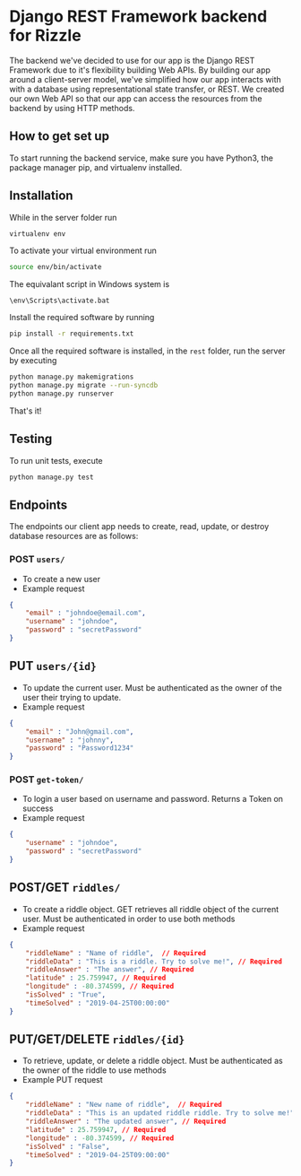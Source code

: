 # Django REST Framework backend for Rizzle

The backend we've decided to use for our app is the Django REST Framework due to it's flexibility building
Web APIs. By building our app around a client-server model, we've simplified how our app interacts with 
with a database using representational state transfer, or REST. We created our own Web API so that our
app can access the resources from the backend by using HTTP methods. 

## How to get set up

To start running the backend service, make sure you have Python3, the package manager pip, and virtualenv installed.

## Installation

While in the server folder run

```bash
virtualenv env
```

To activate your virtual environment run 

```bash
source env/bin/activate
```

The equivalant script in Windows system is

```
\env\Scripts\activate.bat
```

Install the required software by running 

```bash
pip install -r requirements.txt
```

Once all the required software is installed, in the `rest` folder, run the server by executing

```bash
python manage.py makemigrations
python manage.py migrate --run-syncdb
python manage.py runserver
```

That's it!

## Testing

To run unit tests, execute 

```bash
python manage.py test
```

## Endpoints

The endpoints our client app needs to create, read, update, or destroy database resources are as follows:

### POST `users/`
- To create a new user
- Example request

```json
{
    "email" : "johndoe@email.com",
    "username" : "johndoe",
    "password" : "secretPassword"
}
```

## PUT `users/{id}`
- To update the current user. Must be authenticated as the owner of the user their trying to update.
- Example request

```json
{
    "email" : "John@gmail.com",
    "username" : "johnny",
    "password" : "Password1234"
}
```

### POST `get-token/`
- To login a user based on username and password. Returns a Token on success
- Example request 

```json
{
    "username" : "johndoe",
    "password" : "secretPassword"
}
```

## POST/GET `riddles/`
- To create a riddle object. GET retrieves all riddle object of the current user. Must be authenticated in
order to use both methods
- Example request

```json
{
    "riddleName" : "Name of riddle",  // Required
    "riddleData" : "This is a riddle. Try to solve me!", // Required
    "riddleAnswer" : "The answer", // Required
    "latitude" : 25.759947, // Required
    "longitude" : -80.374599, // Required
    "isSolved" : "True",
    "timeSolved" : "2019-04-25T00:00:00"
}
```

## PUT/GET/DELETE `riddles/{id}`
- To retrieve, update, or delete a riddle object. Must be authenticated as the owner of the riddle to use methods
- Example PUT request

```json
{
    "riddleName" : "New name of riddle",  // Required
    "riddleData" : "This is an updated riddle riddle. Try to solve me!", // Required
    "riddleAnswer" : "The updated answer", // Required
    "latitude" : 25.759947, // Required
    "longitude" : -80.374599, // Required
    "isSolved" : "False",
    "timeSolved" : "2019-04-25T09:00:00"
}
```